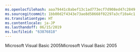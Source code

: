 ```yaml
---
ms.openlocfilehash: aaa79441c8abef13c1ad773ecf7d908ed47c2849
ms.sourcegitcommit: 1bb00d2f4343e73ae8d58668f02297a3cf10a4c1
ms.translationtype: HT
ms.contentlocale: ja-JP
ms.lasthandoff: 06/15/2019
ms.locfileid: "63876818"
---
```

<span data-ttu-id="34172-101">Microsoft Visual Basic 2005</span><span class="sxs-lookup"><span data-stu-id="34172-101">Microsoft Visual Basic 2005</span></span>